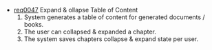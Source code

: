 * [req0047](https://github.com/DomainDrivenArchitecture/ddaRequirement/blob/master/en/requirements/req0047.md) Expand & ollapse Table of Content
  1. System generates a table of content for generated documents / books.
  2. The user can collapsed & expanded a chapter.
  3. The system saves chapters collapse & expand state per user. 
